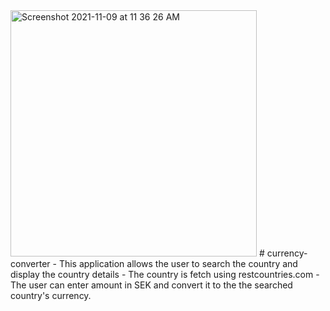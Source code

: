 <img width="394" alt="Screenshot 2021-11-09 at 11 36 26 AM" src="https://user-images.githubusercontent.com/87638600/140871674-0b08cce0-4e47-4e87-aaeb-3b6828e60362.png">
# currency-converter
- This application allows the user to search the country and display the country details
- The country is fetch using restcountries.com
- The user can enter amount in SEK and convert it to the the searched country's currency.


